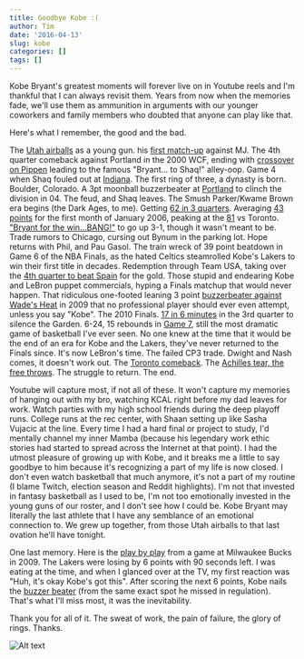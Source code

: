 ```yaml
---
title: Goodbye Kobe :(
author: Tim
date: '2016-04-13'
slug: kobe
categories: []
tags: []
---
```



Kobe Bryant's greatest moments will forever live on in Youtube reels and I'm thankful that I can always revisit them. Years from now when the memories fade, we'll use them as ammunition in arguments with our younger coworkers and family members who doubted that anyone can play like that.

Here's what I remember, the good and the bad.

The [Utah airballs](https://www.youtube.com/watch?v=ZSe80qSgXVA) as a young gun. his [first match-up](https://www.youtube.com/watch?v=Jx9xhHsxukc) against MJ. The 4th quarter comeback against Portland in the 2000 WCF, ending with [crossover on Pippen](https://www.youtube.com/watch?v=NLOMEmRQ40U) leading to the famous "Bryant... to Shaq!" alley-oop. Game 4 when Shaq fouled out at [Indiana](https://www.youtube.com/watch?v=WSdhzK-ud3U). The first ring of three, a dynasty is born. Boulder, Colorado. A 3pt moonball buzzerbeater at [Portland](https://www.youtube.com/watch?v=79y_YCkHhso) to clinch the division in 04. The feud, and Shaq leaves. The Smush Parker/Kwame Brown era begins (the Dark Ages, to me). Getting [62 in 3 quarters](https://www.youtube.com/watch?v=Stu1w9QhlNA). Averaging [43 points](https://www.youtube.com/watch?v=7UErgNl-rfI) for the first month of January 2006, peaking at the [81](https://www.youtube.com/watch?v=wV9CMVdY3dM) vs Toronto. ["Bryant for the win...BANG!"](https://www.youtube.com/watch?v=zK8asU1kuFM) to go up 3-1, though it wasn't meant to be. Trade rumors to Chicago, cursing out Bynum in the parking lot. Hope returns with Phil, and Pau Gasol. The train wreck of 39 point beatdown in Game 6 of the NBA Finals, as the hated Celtics steamrolled Kobe's Lakers to win their first title in decades. Redemption through Team USA, taking over the [4th quarter to beat Spain](https://www.youtube.com/watch?v=fhpVE5Yfvhc) for the gold. Those stupid and endearing Kobe and LeBron puppet commercials, hyping a Finals matchup that would never happen. That ridiculous one-footed leaning 3 point [buzzerbeater against Wade's Heat](https://www.youtube.com/watch?v=j8Tk_AK45eA) in 2009 that no professional player should ever even attempt, unless you say "Kobe". The 2010 Finals. [17 in 6 minutes](https://www.youtube.com/watch?v=NNQPFCjBCIg) in the 3rd quarter to silence the Garden. 6-24, 15 rebounds in [Game 7](https://www.youtube.com/watch?v=dxhXm-BY-sE), still the most dramatic game of basketball I've ever seen. No one knew at the time that it would be the end of an era for Kobe and the Lakers, they've never returned to the Finals since. It's now LeBron's time. The failed CP3 trade. Dwight and Nash comes, it doesn't work out. The [Toronto comeback](https://www.youtube.com/watch?v=AQd2h4X0O2E). The [Achilles tear, the free throws](https://www.youtube.com/watch?v=g2afNT_7c9o). The struggle to return. The end.

Youtube will capture most, if not all of these. It won't capture my memories of hanging out with my bro, watching KCAL right before my dad leaves for work. Watch parties with my high school friends during the deep playoff runs. College runs at the rec center, with Shaan setting up like Sasha Vujacic at the line. Every time I had a hard final or project to study, I'd mentally channel my inner Mamba (because his legendary work ethic stories had started to spread across the Internet at that point). I had the utmost pleasure of growing up with Kobe, and it breaks me a little to say goodbye to him because it's recognizing a part of my life is now closed. I don't even watch basketball that much anymore, it's not a part of my routine (I blame Twitch, election season and Reddit highlights). I'm not that invested in fantasy basketball as I used to be, I'm not too emotionally invested in the young guns of our roster, and I don't see how I could be. Kobe Bryant may literally the last athlete that I have any semblance of an emotional connection to. We grew up together, from those Utah airballs to that last ovation he'll have tonight.

One last memory. Here is the [play by play]("https://www.youtube.com/watch?v=Dvm6L2St7ew&index=4&list=PL8fVUTBmJhHJBH1SO88FYKaQsisgItjpn) from a game at Milwaukee Bucks in 2009. The Lakers were losing by 6 points with 90 seconds left. I was eating at the time, and when I glanced over at the TV, my first reaction was "Huh, it's okay Kobe's got this". After scoring the next 6 points, Kobe nails the [buzzer beater](https://www.youtube.com/watch?v=57yR0MphgwU) (from the same exact spot he missed in regulation). That's what I'll miss most, it was the inevitability. 

Thank you for all of it. The sweat of work, the pain of failure, the glory of rings. Thanks.

![Alt text](https://i.ytimg.com/vi/4jjeW8q491Q/maxresdefault.jpg)
